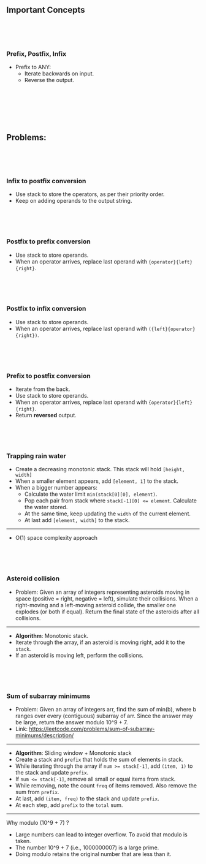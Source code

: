 ## Important Concepts

<br>
<br>
<br>

### Prefix, Postfix, Infix
- Prefix to ANY:
    - Iterate backwards on input.
    - Reverse the output.

<br>
<br>
<br>
<br>
<br>

## Problems:

<br>
<br>
<br>

### Infix to postfix conversion
- Use stack to store the operators, as per their priority order.
- Keep on adding operands to the output string.

<br>
<br>
<br>

### Postfix to prefix conversion
- Use stack to store operands.
- When an operator arrives, replace last operand with `{operator}{left}{right}`.

<br>
<br>
<br>

### Postfix to infix conversion
- Use stack to store operands.
- When an operator arrives, replace last operand with `({left}{operator}{right})`.

<br>
<br>
<br>

### Prefix to postfix conversion
- Iterate from the back.
- Use stack to store operands.
- When an operator arrives, replace last operand with `{operator}{left}{right}`.
- Return **reversed** output.

<br>
<br>
<br>

### Trapping rain water
- Create a decreasing monotonic stack. This stack will hold `[height, width]`
- When a smaller element appears, add `[element, 1]` to the stack.
- When a bigger number appears:
    - Calculate the water limit `min(stack[0][0], element)`.
    - Pop each pair from stack where `stack[-1][0] <= element`. Calculate the water stored.
    - At the same time, keep updating the `width` of the current element.
    - At last add `[element, width]` to the stack.

---

- O(1) space complexity approach
 
<br>
<br>
<br>

### Asteroid collision

- Problem: Given an array of integers representing asteroids moving in space (positive = right, negative = left), simulate their collisions. When a right-moving and a left-moving asteroid collide, the smaller one explodes (or both if equal). Return the final state of the asteroids after all collisions.

---

- **Algorithm**: Monotonic stack.
- Iterate through the array, if an asteroid is moving right, add it to the `stack`.
- If an asteroid is moving left, perform the collisions.

<br>
<br>
<br>

### Sum of subarray minimums

- Problem: Given an array of integers arr, find the sum of min(b), where b ranges over every (contiguous) subarray of arr. Since the answer may be large, return the answer modulo 10^9 + 7.
- Link: https://leetcode.com/problems/sum-of-subarray-minimums/description/

---

- **Algorithm**: Sliding window + Monotonic stack
- Create a stack and `prefix` that holds the sum of elements in stack.
- While iterating through the array if `num >= stack[-1]`, add `(item, 1)` to the stack and update `prefix`.
- If `num <= stack[-1]`, remove all small or equal items from stack.
- While removing, note the count `freq` of items removed. Also remove the sum from `prefix`.
- At last, add `(item, freq)` to the stack and update `prefix`.
- At each step, add `prefix` to the `total` sum.

---

Why modulo (10^9 + 7) ?
- Large numbers can lead to integer overflow. To avoid that modulo is taken.
- The number 10^9 + 7 (i.e., 1000000007) is a large prime.
- Doing modulo retains the original number that are less than it.
